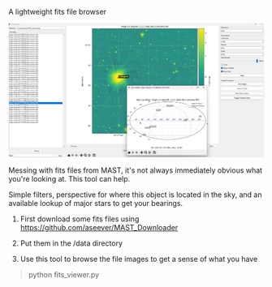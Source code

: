 
A lightweight fits file browser

![image](https://github.com/aseever/FITS_viewer/blob/main/tool_sample.png)

Messing with fits files from MAST, it's not always immediately obvious what you're looking at. This tool can help. 

Simple filters, perspective for where this object is located in the sky, and an available lookup of major stars to get your bearings. 

1. First download some fits files using https://github.com/aseever/MAST_Downloader

2. Put them in the /data directory

3. Use this tool to browse the file images to get a sense of what you have
 
> python fits_viewer.py 


